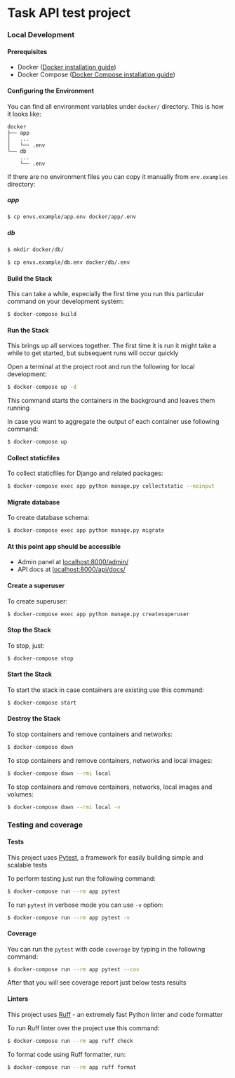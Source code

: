 # Task API test project

### Local Development

#### Prerequisites
- Docker ([Docker installation guide](https://docs.docker.com/install/#supported-platforms))
- Docker Compose ([Docker Compose installation guide](https://docs.docker.com/compose/install/))

#### Configuring the Environment
You can find all environment variables under ```docker/``` directory. This is how it looks like:
```
docker
├── app
│   ...
│   └── .env
└── db
    ...
    └── .env
```
If there are no environment files you can copy it manually from ```env.examples``` directory:
##### app
```bash
$ cp envs.example/app.env docker/app/.env
```
##### db
```bash
$ mkdir docker/db/
```
```bash
$ cp envs.example/db.env docker/db/.env
```

#### Build the Stack
This can take a while, especially the first time you run this particular command on your development system:
```bash
$ docker-compose build
```

#### Run the Stack
This brings up all services together. The first time it is run it might take a while to get started, but subsequent runs will occur quickly

Open a terminal at the project root and run the following for local development:
```bash
$ docker-compose up -d
```
This command starts the containers in the background and leaves them running

In case you want to aggregate the output of each container use following command:
```bash
$ docker-compose up
```

#### Collect staticfiles
To collect staticfiles for Django and related packages:
```bash
$ docker-compose exec app python manage.py collectstatic --noinput
```

#### Migrate database
To create database schema:
```bash
$ docker-compose exec app python manage.py migrate
```

#### At this point app should be accessible
- Admin panel at [localhost:8000/admin/](http://localhost:8000/admin/)
- API docs at [localhost:8000/api/docs/](http://localhost:8000/api/docs/)

#### Create a superuser
To create superuser:
```bash
$ docker-compose exec app python manage.py createsuperuser
```

#### Stop the Stack
To stop, just:
```bash
$ docker-compose stop
```

#### Start the Stack
To start the stack in case containers are existing use this command:
```bash
$ docker-compose start
```

#### Destroy the Stack
To stop containers and remove containers and networks:
```bash
$ docker-compose down
```
To stop containers and remove containers, networks and local images:
```bash
$ docker-compose down --rmi local
```  
To stop containers and remove containers, networks, local images and volumes:
```bash
$ docker-compose down --rmi local -v
```

### Testing and coverage
#### Tests
This project uses [Pytest](https://docs.pytest.org/en/latest/index.html), a framework for easily building simple and scalable tests

To perform testing just run the following command:
```bash
$ docker-compose run --rm app pytest
```
To run `pytest` in verbose mode you can use `-v` option:
```bash
$ docker-compose run --rm app pytest -v
```

#### Coverage
You can run the ```pytest``` with code ```coverage``` by typing in the following command:
```bash
$ docker-compose run --rm app pytest --cov
```
After that you will see coverage report just below tests results

#### Linters
This project uses [Ruff](https://docs.astral.sh/ruff/) - an extremely fast Python linter and code formatter

To run Ruff linter over the project use this command:
```bash
$ docker-compose run --rm app ruff check
```
To format code using Ruff formatter, run:
```bash
$ docker-compose run --rm app ruff format
```

